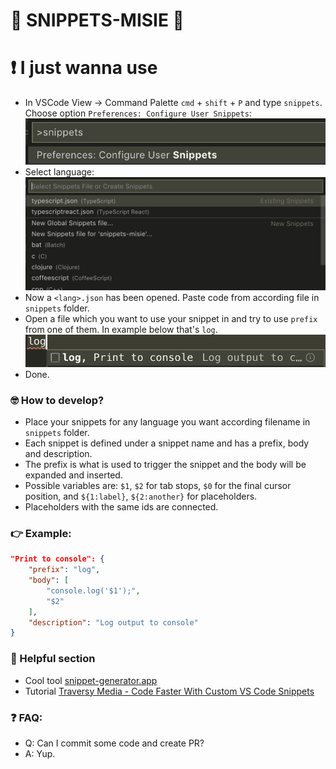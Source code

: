 # 🐻 SNIPPETS-MISIE 🐻

# ❗️ I just wanna use
- In VSCode View -> Command Palette `cmd` + `shift` + `P` and type `snippets`. Choose option `Preferences: Configure User Snippets`:
![VScode edit snippets command](https://github.com/lebrande/snippets-misie/blob/master/assets/vscode-edit-snippets-command.png "VScode edit snippets command")
- Select language:
![Choose code language from list](https://github.com/lebrande/snippets-misie/blob/master/assets/lang-list.png "Choose code language from list")
- Now a `<lang>.json` has been opened. Paste code from according file in `snippets` folder.
- Open a file which you want to use your snippet in and try to use `prefix` from one of them. In example below that's `log`.
![Use a snippet](https://github.com/lebrande/snippets-misie/blob/master/assets/usage.png "Use a snippet")
- Done.

### 🤓 How to develop?

- Place your snippets for any language you want according filename in `snippets` folder.
- Each snippet is defined under a snippet name and has a prefix, body and description. 
- The prefix is what is used to trigger the snippet and the body will be expanded and inserted.
- Possible variables are: `$1`, `$2` for tab stops, `$0` for the final cursor position, and `${1:label}`, `${2:another}` for placeholders.
- Placeholders with the same ids are connected.

### 👉 Example:

```json
"Print to console": {
	"prefix": "log",
	"body": [
		"console.log('$1');",
		"$2"
	],
	"description": "Log output to console"
}
```

### 📣 Helpful section

- Cool tool [snippet-generator.app](https://snippet-generator.app/)
- Tutorial [Traversy Media - Code Faster With Custom VS Code Snippets](https://www.youtube.com/watch?v=JIqk9UxgKEc)

### ❓ FAQ:

- Q: Can I commit some code and create PR?
- A: Yup.